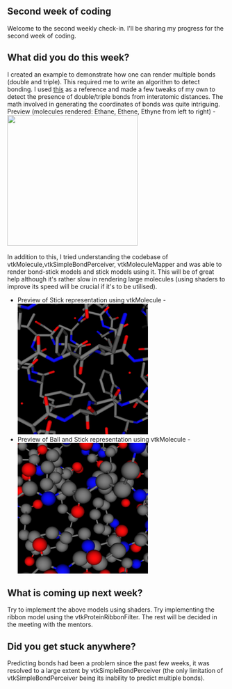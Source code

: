<h2>Second week of coding </h2>
<p>Welcome to the second weekly check-in. I'll be sharing my progress for the second week of coding.</p>
<h2> What did you do this week? </h2>
<p> I created an example to demonstrate how one can render multiple bonds (double and triple). This required me to write an algorithm to detect bonding. I used <a href="https://www.kaggle.com/aekoch95/bonds-from-structure-data">this</a> as a reference and made a few tweaks of my own to detect the presence of double/triple bonds from interatomic distances. The math involved in generating the coordinates of bonds was quite intriguing.
<br> 
  Preview (molecules rendered: Ethane, Ethene, Ethyne from left to right) - 
<br>
<img src="https://user-images.githubusercontent.com/65067354/122672109-7d040c80-d1e7-11eb-815d-1d07fe47bbc4.png", width="300", height="300">
<br>
</p>
<p>
 In addition to this, I tried understanding the codebase of vtkMolecule,vtkSimpleBondPerceiver, vtkMoleculeMapper and was able to render bond-stick models and stick models using it.
This will be of great help although it's rather slow in rendering large molecules (using shaders to improve its speed will be crucial if it's to be utilised).
<ul>
<li>Preview of Stick representation using vtkMolecule - 
<br>
<img src = "https://github.com/SunTzunami/gsoc2021_blog_data/blob/master/visuals/week2_wire_rep.png?raw=true", width="300", height="300">
</li>
<li>Preview of Ball and Stick representation using vtkMolecule - 
<br>
<img src = "https://github.com/SunTzunami/gsoc2021_blog_data/blob/master/visuals/week2_bs_rep.png?raw=true", width="300", height="300">
<br>
</li>
</ul>
</p>
<h2>What is coming up next week?</h2>
<p>Try to implement the above models using shaders. Try implementing the ribbon model using the vtkProteinRibbonFilter. The rest will be decided in the meeting with the mentors.</p>
<h2>Did you get stuck anywhere?</h2>
<p> Predicting bonds had been a problem since the past few weeks, it was resolved to a large extent by vtkSimpleBondPerceiver (the only limitation of vtkSimpleBondPerceiver being its inability to predict multiple bonds).
</p>
